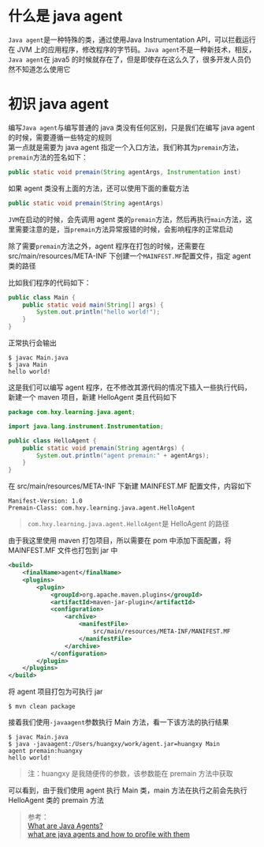 # 什么是 java agent
`Java agent`是一种特殊的类，通过使用<a link="https://docs.oracle.com/javase/1.5.0/docs/api/java/lang/instrument/package-summary.html">Java Instrumentation API</a>，可以拦截运行在 JVM 上的应用程序，修改程序的字节码。`Java agent`不是一种新技术，相反，`Java agent`在 java5 的时候就存在了，但是即使存在这么久了，很多开发人员仍然不知道怎么使用它

# 初识 java agent
编写`Java agent`与编写普通的 java 类没有任何区别，只是我们在编写 java agent 的时候，需要遵循一些特定的规则  
第一点就是需要为 java agent 指定一个入口方法，我们称其为`premain`方法，`premain`方法的签名如下：
```java
public static void premain(String agentArgs, Instrumentation inst)
```
如果 agent 类没有上面的方法，还可以使用下面的重载方法
```java
public static void premain(String agentArgs) 
```
`JVM`在启动的时候，会先调用 agent 类的`premain`方法，然后再执行`main`方法，这里需要注意的是，当`premain`方法异常报错的时候，会影响程序的正常启动  

除了需要`premain`方法之外，agent 程序在打包的时候，还需要在 src/main/resources/META-INF 下创建一个`MAINFEST.MF`配置文件，指定 agent 类的路径  

比如我们程序的代码如下：
```java
public class Main {
    public static void main(String[] args) {
        System.out.println("hello world!");
    }
}
```
正常执行会输出
```
$ javac Main.java
$ java Main
hello world!
```
这是我们可以编写 agent 程序，在不修改其源代码的情况下插入一些执行代码，新建一个 maven 项目，新建 HelloAgent 类且代码如下
```java
package com.hxy.learning.java.agent;

import java.lang.instrument.Instrumentation;

public class HelloAgent {
    public static void premain(String agentArgs) {
        System.out.println("agent premain:" + agentArgs);
    }
}
```
在 src/main/resources/META-INF 下新建 MAINFEST.MF 配置文件，内容如下
```
Manifest-Version: 1.0
Premain-Class: com.hxy.learning.java.agent.HelloAgent
```
> `com.hxy.learning.java.agent.HelloAgent`是 HelloAgent 的路径

由于我这里使用 maven 打包项目，所以需要在 pom 中添加下面配置，将 MAINFEST.MF 文件也打包到 jar 中
```xml
<build>
    <finalName>agent</finalName>
    <plugins>
        <plugin>
            <groupId>org.apache.maven.plugins</groupId>
            <artifactId>maven-jar-plugin</artifactId>
            <configuration>
                <archive>
                    <manifestFile>
                        src/main/resources/META-INF/MANIFEST.MF
                    </manifestFile>
                </archive>
            </configuration>
        </plugin>
    </plugins>
</build>
```
将 agent 项目打包为可执行 jar
```
$ mvn clean package
```
接着我们使用`-javaagent`参数执行 Main 方法，看一下该方法的执行结果
```
$ javac Main.java
$ java -javaagent:/Users/huangxy/work/agent.jar=huangxy Main
agent premain:huangxy
hello world!
```
> 注：huangxy 是我随便传的参数，该参数能在 premain 方法中获取  

可以看到，由于我们使用 agent 执行 Main 类，main 方法在执行之前会先执行 HelloAgent 类的 premain 方法

> 参考：  
> [What are Java Agents?](https://www.developer.com/design/what-is-java-agent/)  
> [what are java agents and how to profile with them](https://stackify.com/what-are-java-agents-and-how-to-profile-with-them/)  
